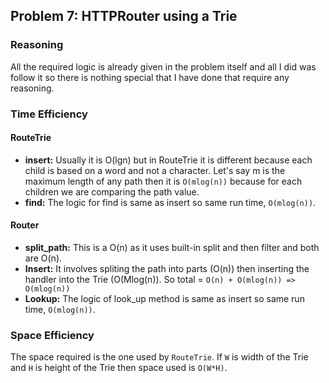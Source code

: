 ## Problem 7: HTTPRouter using a Trie

### Reasoning
All the required logic is already given in the problem itself and all I did was follow it so there is nothing special that I have done that require any reasoning.

### Time Efficiency
#### RouteTrie
- **insert:** Usually it is O(lgn) but in RouteTrie it is different because each child is based on a word and not a character. Let's say m is the maximum length of any path then it is `O(mlog(n))` because for each children we are comparing the path value.
- **find:** The logic for find is same as insert so same run time, `O(mlog(n))`.

#### Router
- **split_path:** This is a O(n) as it uses built-in split and then filter and both are O(n).
- **Insert:** It involves spliting the path into parts (O(n)) then inserting the handler into the Trie (O(Mlog(n)). So total = `O(n) + O(mlog(n)) => O(mlog(n))`
- **Lookup:** The logic of look_up method is same as insert so same run time, `O(mlog(n))`.


### Space Efficiency
The space required is the one used by `RouteTrie`. If `W` is width of the Trie and `H` is height of the Trie then space used is `O(W*H)`.  